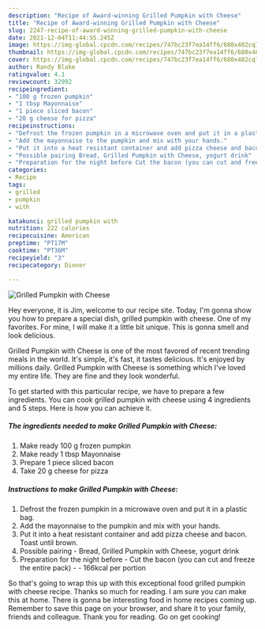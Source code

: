 ```yaml
---
description: "Recipe of Award-winning Grilled Pumpkin with Cheese"
title: "Recipe of Award-winning Grilled Pumpkin with Cheese"
slug: 2247-recipe-of-award-winning-grilled-pumpkin-with-cheese
date: 2021-12-04T11:44:55.245Z
image: https://img-global.cpcdn.com/recipes/747bc23f7ea14ff6/680x482cq70/grilled-pumpkin-with-cheese-recipe-main-photo.jpg
thumbnail: https://img-global.cpcdn.com/recipes/747bc23f7ea14ff6/680x482cq70/grilled-pumpkin-with-cheese-recipe-main-photo.jpg
cover: https://img-global.cpcdn.com/recipes/747bc23f7ea14ff6/680x482cq70/grilled-pumpkin-with-cheese-recipe-main-photo.jpg
author: Randy Blake
ratingvalue: 4.1
reviewcount: 32992
recipeingredient:
- "100 g frozen pumpkin"
- "1 tbsp Mayonnaise"
- "1 piece sliced bacon"
- "20 g cheese for pizza"
recipeinstructions:
- "Defrost the frozen pumpkin in a microwave oven and put it in a plastic bag."
- "Add the mayonnaise to the pumpkin and mix with your hands."
- "Put it into a heat resistant container and add pizza cheese and bacon. Toast until brown."
- "Possible pairing Bread, Grilled Pumpkin with Cheese, yogurt drink"
- "Preparation for the night before Cut the bacon (you can cut and freeze the entire pack)  166kcal per portion"
categories:
- Recipe
tags:
- grilled
- pumpkin
- with

katakunci: grilled pumpkin with 
nutrition: 222 calories
recipecuisine: American
preptime: "PT17M"
cooktime: "PT36M"
recipeyield: "3"
recipecategory: Dinner

---
```



![Grilled Pumpkin with Cheese](https://img-global.cpcdn.com/recipes/747bc23f7ea14ff6/680x482cq70/grilled-pumpkin-with-cheese-recipe-main-photo.jpg)

Hey everyone, it is Jim, welcome to our recipe site. Today, I'm gonna show you how to prepare a special dish, grilled pumpkin with cheese. One of my favorites. For mine, I will make it a little bit unique. This is gonna smell and look delicious.



Grilled Pumpkin with Cheese is one of the most favored of recent trending meals in the world. It's simple, it's fast, it tastes delicious. It's enjoyed by millions daily. Grilled Pumpkin with Cheese is something which I've loved my entire life. They are fine and they look wonderful.


To get started with this particular recipe, we have to prepare a few ingredients. You can cook grilled pumpkin with cheese using 4 ingredients and 5 steps. Here is how you can achieve it.

<!--inarticleads1-->

##### The ingredients needed to make Grilled Pumpkin with Cheese:

1. Make ready 100 g frozen pumpkin
1. Make ready 1 tbsp Mayonnaise
1. Prepare 1 piece sliced bacon
1. Take 20 g cheese for pizza




<!--inarticleads2-->

##### Instructions to make Grilled Pumpkin with Cheese:

1. Defrost the frozen pumpkin in a microwave oven and put it in a plastic bag.
1. Add the mayonnaise to the pumpkin and mix with your hands.
1. Put it into a heat resistant container and add pizza cheese and bacon. Toast until brown.
1. Possible pairing - Bread, Grilled Pumpkin with Cheese, yogurt drink
1. Preparation for the night before - Cut the bacon (you can cut and freeze the entire pack) -  - 166kcal per portion




So that's going to wrap this up with this exceptional food grilled pumpkin with cheese recipe. Thanks so much for reading. I am sure you can make this at home. There is gonna be interesting food in home recipes coming up. Remember to save this page on your browser, and share it to your family, friends and colleague. Thank you for reading. Go on get cooking!

